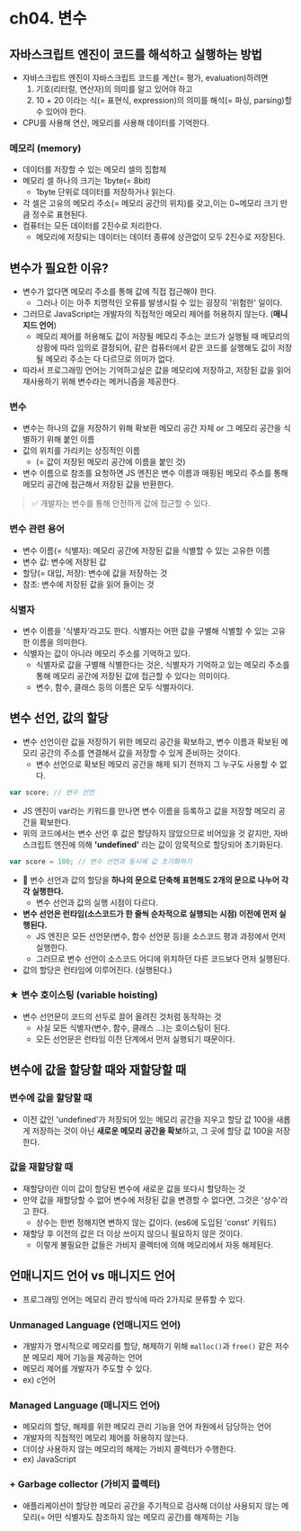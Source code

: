 # ch04. 변수

## 자바스크립트 엔진이 코드를 해석하고 실행하는 방법

- 자바스크립트 엔진이 자바스크립트 코드를 계산(= 평가, evaluation)하려면
  1. 기호(리터럴, 연산자)의 의미를 알고 있어야 하고
  2. 10 + 20 이라는 식(= 표현식, expression)의 의미를 해석(= 파싱, parsing)할 수 있어야 한다.
- CPU를 사용해 연산, 메모리를 사용해 데이터를 기억한다.

### 메모리 (memory)

- 데이터를 저장할 수 있는 메모리 셀의 집합체
- 메모리 셀 하나의 크기는 1byte(= 8bit)
  - 1byte 단위로 데이터를 저장하거나 읽는다.
- 각 셀은 고유의 메모리 주소(= 메모리 공간의 위치)를 갖고,이는 0~메모리 크기 만큼 정수로 표현된다.
- 컴퓨터는 모든 데이터를 2진수로 처리한다.
  - 메모리에 저장되는 데이터는 데이터 종류에 상관없이 모두 2진수로 저장된다.

## 변수가 필요한 이유?

- 변수가 없다면 메모리 주소를 통해 값에 직접 접근해야 한다.
  - 그러나 이는 아주 치명적인 오류를 발생시킬 수 있는 굉장히 '위험한' 일이다.
- 그러므로 JavaScript는 개발자의 직접적인 메모리 제어를 허용하지 않는다. (**매니지드 언어**)
  - 메모리 제어를 허용해도 값이 저장될 메모리 주소는 코드가 실행될 때 메모리의 상황에 따라 임의로 결정되어, 같은 컴퓨터에서 같은 코드를 실행해도 값이 저장될 메모리 주소는 다 다르므로 의미가 없다.
- 따라서 프로그래밍 언어는 기억하고싶은 값을 메모리에 저장하고, 저장된 값을 읽어 재사용하기 위해 변수라는 메커니즘을 제공한다.

### 변수

- 변수는 하나의 값을 저장하기 위해 확보환 메모리 공간 자체 or 그 메모리 공간을 식별하기 위해 붙인 이름
- 값의 위치를 가리키는 상징적인 이름
  - (= 값이 저장된 메모리 공간에 이름을 붙인 것)
- 변수 이름으로 참조를 요청하면 JS 엔진은 변수 이름과 매핑된 메모리 주소를 통해 메모리 공간에 접근해서 저장된 값을 반환한다.

> ✅ 개발자는 변수를 통해 안전하게 값에 접근할 수 있다.

### 변수 관련 용어

- 변수 이름(= 식별자): 메모리 공간에 저장된 값을 식별할 수 있는 고유한 이름
- 변수 값: 변수에 저장된 값
- 할당(= 대입, 저장): 변수에 값을 저장하는 것
- 참조: 변수에 저장된 값을 읽어 들이는 것

### 식별자

- 변수 이름을 '식별자'라고도 한다. 식별자는 어떤 값을 구별해 식별할 수 있는 고유한 이름을 의미한다.
- 식별자는 값이 아니라 메모리 주소를 기억하고 있다.
  - 식별자로 값을 구별해 식별한다는 것은, 식별자가 기억하고 있는 메모리 주소를 통해 메모리 공간에 저장된 값에 접근할 수 있다는 의미이다.
  - 변수, 함수, 클래스 등의 이름은 모두 식별자이다.

## 변수 선언, 값의 할당

- 변수 선언이란 값을 저장하기 위한 메모리 공간을 확보하고, 변수 이름과 확보된 메모리 공간의 주소를 연결해서 값을 저장할 수 있게 준비하는 것이다.
  - 변수 선언으로 확보된 메모리 공간을 해제 되기 전까지 그 누구도 사용할 수 없다.

```js
var score; // 변수 선언
```

- JS 엔진이 var라는 키워드를 만나면 변수 이름을 등록하고 값을 저장할 메모리 공간을 확보한다.
- 위의 코드에서는 변수 선언 후 값은 할당하지 않았으므로 비어있을 것 같지만, 자바스크립트 엔진에 의해 **'undefined'** 라는 값이 암묵적으로 할당되어 초기화된다.

```js
var score = 100; // 변수 선언과 동시에 값 초기화하기
```

- 🚨 변수 선언과 값의 할당을 **하나의 문으로 단축해 표현해도 2개의 문으로 나누어 각각 실행한다.**
  - 변수 선언과 값의 실행 시점이 다르다.
- **변수 선언은 런타임(소스코드가 한 줄씩 순차적으로 실행되는 시점) 이전에 먼저 실행된다.**
  - JS 엔진은 모든 선언문(변수, 함수 선언문 등)을 소스코드 평과 과정에서 먼저 실행한다.
  - 그러므로 변수 선언이 소스코드 어디에 위치하던 다른 코드보다 먼저 실행된다.
- 값의 할당은 런타임에 이루어진다. (실행된다.)

### ★ 변수 호이스팅 (variable hoisting)

- 변수 선언문이 코드의 선두로 끌어 올려진 것처럼 동작하는 것
  - 사실 모든 식별자(변수, 함수, 클래스 ...)는 호이스팅이 된다.
  - 모든 선언문은 런타임 이전 단계에서 먼저 실행되기 때문이다.

## 변수에 값을 할당할 때와 재할당할 때

### 변수에 값을 할당할 때

- 이전 값인 'undefined'가 저장되어 있는 메모리 공간을 지우고 할당 값 100을 새롭게 저장하는 것이 아닌 **새로운 메모리 공간을 확보**하고, 그 곳에 할당 값 100을 저장한다.

### 값을 재할당할 때

- 재할당이란 이미 값이 할당된 변수에 새로운 값을 또다시 할당하는 것
- 만약 값을 재할당할 수 없어 변수에 저장된 값을 변경할 수 없다면, 그것은 '상수'라고 한다.
  - 상수는 한번 정해지면 변하지 않는 값이다. (es6에 도입된 'const' 키워드)
- 재할당 후 이전의 값은 더 이상 쓰이지 않으니 필요하지 않은 것이다.
  - 이렇게 불필요한 값들은 가비지 콜렉터에 의해 메모리에서 자동 해제된다.

## 언매니지드 언어 vs 매니지드 언어

- 프로그래밍 언어는 메모리 관리 방식에 따라 2가지로 분류할 수 있다.

### Unmanaged Language (언매니지드 언어)

- 개발자가 명시적으로 메모리를 할당, 해제하기 위해 `malloc()`과 `free()` 같은 저수분 메모리 제어 기능을 제공하는 언어
- 메모리 제어를 개발자가 주도할 수 있다.
- ex) c언어

### Managed Language (매니지드 언어)

- 메모리의 할당, 해제를 위한 메모리 관리 기능을 언어 차원에서 담당하는 언어
- 개발자의 직접적인 메모리 제어를 허용하지 않는다.
- 더이상 사용하지 않는 메모리의 해제는 가비지 콜렉터가 수행한다.
- ex) JavaScript

### + Garbage collector (가비지 콜렉터)

- 애플리케이션이 할당한 메모리 공간을 주기적으로 검사해 더이상 사용되지 않는 메모리(= 어떤 식별자도 참조하지 않는 메모리 공간)를 해제하는 기능
